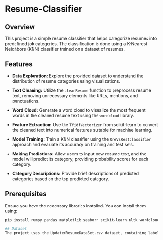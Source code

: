 # Resume-Classifier

## Overview

This project is a simple resume classifier that helps categorize resumes into predefined job categories. The classification is done using a K-Nearest Neighbors (KNN) classifier trained on a dataset of resumes.

## Features

- **Data Exploration:** Explore the provided dataset to understand the distribution of resume categories using visualizations.
  
- **Text Cleaning:** Utilize the `cleanResume` function to preprocess resume text, removing unnecessary elements like URLs, mentions, and punctuations.

- **Word Cloud:** Generate a word cloud to visualize the most frequent words in the cleaned resume text using the `wordcloud` library.

- **Feature Extraction:** Use the `TfidfVectorizer` from scikit-learn to convert the cleaned text into numerical features suitable for machine learning.

- **Model Training:** Train a KNN classifier using the `OneVsRestClassifier` approach and evaluate its accuracy on training and test sets.

- **Making Predictions:** Allow users to input new resume text, and the model will predict its category, providing probability scores for each category.

- **Category Descriptions:** Provide brief descriptions of predicted categories based on the top predicted category.

## Prerequisites

Ensure you have the necessary libraries installed. You can install them using:

```bash
pip install numpy pandas matplotlib seaborn scikit-learn nltk wordcloud

## Dataset
The project uses the UpdatedResumeDataSet.csv dataset, containing labeled resumes for training and evaluation.
